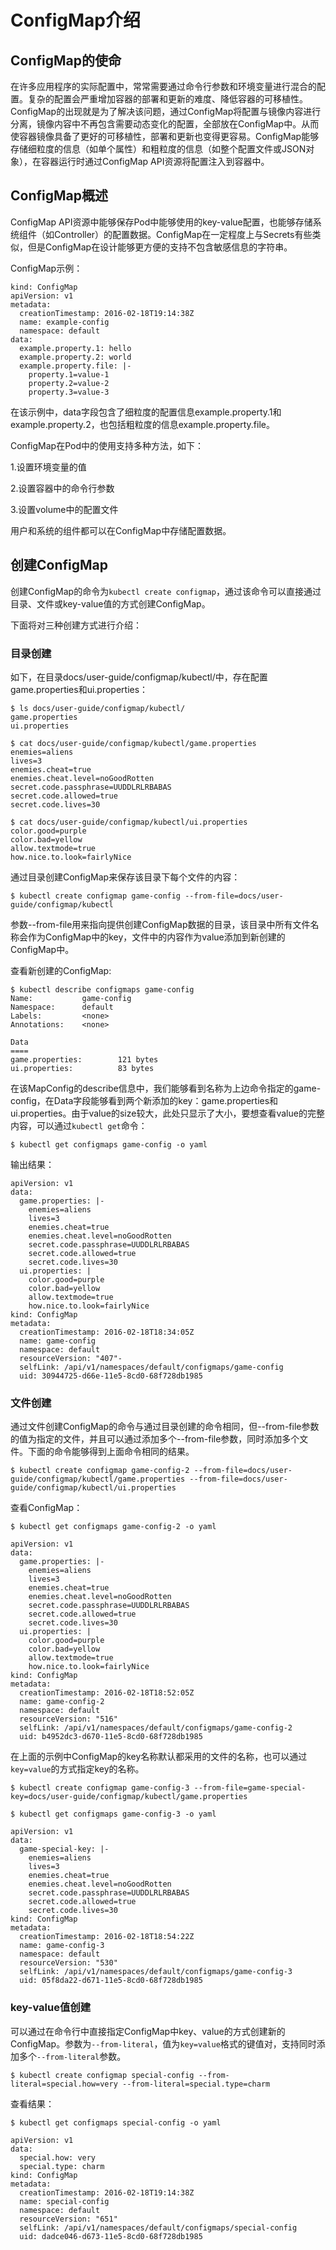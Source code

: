 # ConfigMap介绍

## ConfigMap的使命

在许多应用程序的实际配置中，常常需要通过命令行参数和环境变量进行混合的配置。复杂的配置会严重增加容器的部署和更新的难度、降低容器的可移植性。ConfigMap的出现就是为了解决该问题，通过ConfigMap将配置与镜像内容进行分离，镜像内容中不再包含需要动态变化的配置，全部放在ConfigMap中。从而使容器镜像具备了更好的可移植性，部署和更新也变得更容易。ConfigMap能够存储细粒度的信息（如单个属性）和粗粒度的信息（如整个配置文件或JSON对象），在容器运行时通过ConfigMap API资源将配置注入到容器中。

## ConfigMap概述

ConfigMap API资源中能够保存Pod中能够使用的key-value配置，也能够存储系统组件（如Controller）的配置数据。ConfigMap在一定程度上与Secrets有些类似，但是ConfigMap在设计能够更方便的支持不包含敏感信息的字符串。

ConfigMap示例：

```
kind: ConfigMap
apiVersion: v1
metadata:
  creationTimestamp: 2016-02-18T19:14:38Z
  name: example-config
  namespace: default
data:
  example.property.1: hello
  example.property.2: world
  example.property.file: |-
    property.1=value-1
    property.2=value-2
    property.3=value-3
```

在该示例中，data字段包含了细粒度的配置信息example.property.1和example.property.2，也包括粗粒度的信息example.property.file。

ConfigMap在Pod中的使用支持多种方法，如下：

1.设置环境变量的值

2.设置容器中的命令行参数

3.设置volume中的配置文件

用户和系统的组件都可以在ConfigMap中存储配置数据。

## 创建ConfigMap

创建ConfigMap的命令为`kubectl create configmap`，通过该命令可以直接通过目录、文件或key-value值的方式创建ConfigMap。

下面将对三种创建方式进行介绍：

### 目录创建

如下，在目录docs/user-guide/configmap/kubectl/中，存在配置game.properties和ui.properties：

```
$ ls docs/user-guide/configmap/kubectl/
game.properties
ui.properties

$ cat docs/user-guide/configmap/kubectl/game.properties
enemies=aliens
lives=3
enemies.cheat=true
enemies.cheat.level=noGoodRotten
secret.code.passphrase=UUDDLRLRBABAS
secret.code.allowed=true
secret.code.lives=30

$ cat docs/user-guide/configmap/kubectl/ui.properties
color.good=purple
color.bad=yellow
allow.textmode=true
how.nice.to.look=fairlyNice
```

通过目录创建ConfigMap来保存该目录下每个文件的内容：

```
$ kubectl create configmap game-config --from-file=docs/user-guide/configmap/kubectl
```

参数--from-file用来指向提供创建ConfigMap数据的目录，该目录中所有文件名称会作为ConfigMap中的key，文件中的内容作为value添加到新创建的ConfigMap中。

查看新创建的ConfigMap:

```
$ kubectl describe configmaps game-config
Name:           game-config
Namespace:      default
Labels:         <none>
Annotations:    <none>

Data
====
game.properties:        121 bytes
ui.properties:          83 bytes
```

在该MapConfig的describe信息中，我们能够看到名称为上边命令指定的game-config，在Data字段能够看到两个新添加的key：game.properties和ui.properties。由于value的size较大，此处只显示了大小，要想查看value的完整内容，可以通过`kubectl get`命令：

```
$ kubectl get configmaps game-config -o yaml
```

输出结果：

```
apiVersion: v1
data:
  game.properties: |-
    enemies=aliens
    lives=3
    enemies.cheat=true
    enemies.cheat.level=noGoodRotten
    secret.code.passphrase=UUDDLRLRBABAS
    secret.code.allowed=true
    secret.code.lives=30
  ui.properties: |
    color.good=purple
    color.bad=yellow
    allow.textmode=true
    how.nice.to.look=fairlyNice
kind: ConfigMap
metadata:
  creationTimestamp: 2016-02-18T18:34:05Z
  name: game-config
  namespace: default
  resourceVersion: "407"-
  selfLink: /api/v1/namespaces/default/configmaps/game-config
  uid: 30944725-d66e-11e5-8cd0-68f728db1985
```

### 文件创建

通过文件创建ConfigMap的命令与通过目录创建的命令相同，但--from-file参数的值为指定的文件，并且可以通过添加多个--from-file参数，同时添加多个文件。下面的命令能够得到上面命令相同的结果。

```
$ kubectl create configmap game-config-2 --from-file=docs/user-guide/configmap/kubectl/game.properties --from-file=docs/user-guide/configmap/kubectl/ui.properties
```

查看ConfigMap：

```
$ kubectl get configmaps game-config-2 -o yaml
```

```
apiVersion: v1
data:
  game.properties: |-
    enemies=aliens
    lives=3
    enemies.cheat=true
    enemies.cheat.level=noGoodRotten
    secret.code.passphrase=UUDDLRLRBABAS
    secret.code.allowed=true
    secret.code.lives=30
  ui.properties: |
    color.good=purple
    color.bad=yellow
    allow.textmode=true
    how.nice.to.look=fairlyNice
kind: ConfigMap
metadata:
  creationTimestamp: 2016-02-18T18:52:05Z
  name: game-config-2
  namespace: default
  resourceVersion: "516"
  selfLink: /api/v1/namespaces/default/configmaps/game-config-2
  uid: b4952dc3-d670-11e5-8cd0-68f728db1985
```

在上面的示例中ConfigMap的key名称默认都采用的文件的名称，也可以通过`key=value`的方式指定key的名称。

```
$ kubectl create configmap game-config-3 --from-file=game-special-key=docs/user-guide/configmap/kubectl/game.properties
```

```
$ kubectl get configmaps game-config-3 -o yaml
```

```
apiVersion: v1
data:
  game-special-key: |-
    enemies=aliens
    lives=3
    enemies.cheat=true
    enemies.cheat.level=noGoodRotten
    secret.code.passphrase=UUDDLRLRBABAS
    secret.code.allowed=true
    secret.code.lives=30
kind: ConfigMap
metadata:
  creationTimestamp: 2016-02-18T18:54:22Z
  name: game-config-3
  namespace: default
  resourceVersion: "530"
  selfLink: /api/v1/namespaces/default/configmaps/game-config-3
  uid: 05f8da22-d671-11e5-8cd0-68f728db1985
```

### key-value值创建

可以通过在命令行中直接指定ConfigMap中key、value的方式创建新的ConfigMap。参数为`--from-literal`，值为`key=value`格式的键值对，支持同时添加多个`--from-literal`参数。

```
$ kubectl create configmap special-config --from-literal=special.how=very --from-literal=special.type=charm
```

查看结果：

```
$ kubectl get configmaps special-config -o yaml
```

```
apiVersion: v1
data:
  special.how: very
  special.type: charm
kind: ConfigMap
metadata:
  creationTimestamp: 2016-02-18T19:14:38Z
  name: special-config
  namespace: default
  resourceVersion: "651"
  selfLink: /api/v1/namespaces/default/configmaps/special-config
  uid: dadce046-d673-11e5-8cd0-68f728db1985
```



